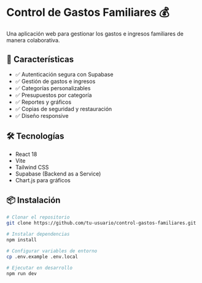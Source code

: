 # Control de Gastos Familiares 💰

Una aplicación web para gestionar los gastos e ingresos familiares de manera colaborativa.

## 🚀 Características

- ✅ Autenticación segura con Supabase
- ✅ Gestión de gastos e ingresos
- ✅ Categorías personalizables
- ✅ Presupuestos por categoría
- ✅ Reportes y gráficos
- ✅ Copias de seguridad y restauración
- ✅ Diseño responsive

## 🛠️ Tecnologías

- React 18
- Vite
- Tailwind CSS
- Supabase (Backend as a Service)
- Chart.js para gráficos

## 📦 Instalación

```bash
# Clonar el repositorio
git clone https://github.com/tu-usuario/control-gastos-familiares.git

# Instalar dependencias
npm install

# Configurar variables de entorno
cp .env.example .env.local

# Ejecutar en desarrollo
npm run dev